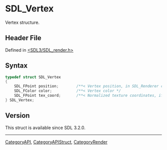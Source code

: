 # SDL_Vertex

Vertex structure.

## Header File

Defined in [<SDL3/SDL_render.h>](https://github.com/libsdl-org/SDL/blob/main/include/SDL3/SDL_render.h)

## Syntax

```c
typedef struct SDL_Vertex
{
    SDL_FPoint position;        /**< Vertex position, in SDL_Renderer coordinates  */
    SDL_FColor color;           /**< Vertex color */
    SDL_FPoint tex_coord;       /**< Normalized texture coordinates, if needed */
} SDL_Vertex;
```

## Version

This struct is available since SDL 3.2.0.

----
[CategoryAPI](CategoryAPI), [CategoryAPIStruct](CategoryAPIStruct), [CategoryRender](CategoryRender)

